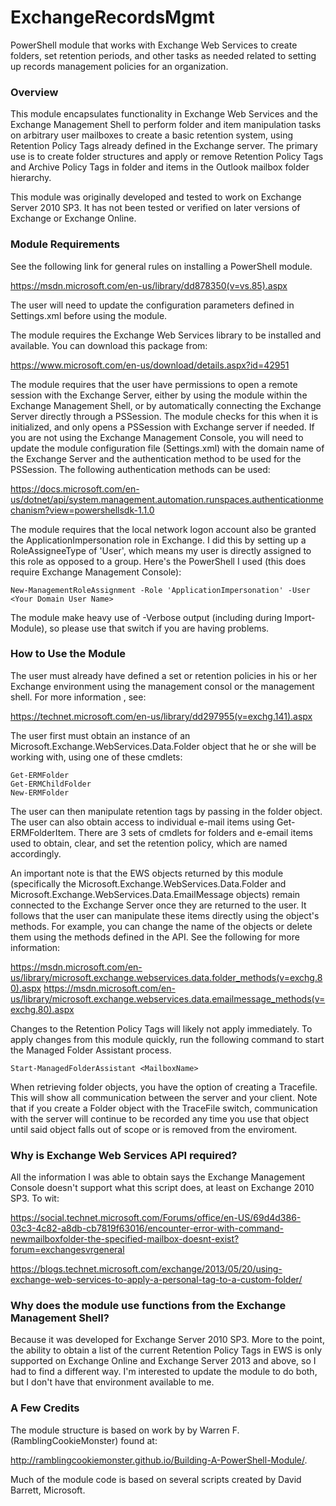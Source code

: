 # ExchangeRecordsMgmt

PowerShell module that works with Exchange Web Services to create folders, set retention periods, and other tasks as needed related to setting up records management policies for an organization.

### Overview

This module encapsulates functionality in Exchange Web Services and the Exchange Management Shell to perform folder and item manipulation tasks on arbitrary user mailboxes to create a basic retention system, using Retention Policy Tags already defined in the Exchange server.  The primary use is to create folder structures and apply or remove Retention Policy Tags and Archive Policy Tags in folder and items in the Outlook mailbox folder hierarchy.  

This module was originally developed and tested to work on Exchange Server 2010 SP3.  It has not been tested or verified on later versions of Exchange or Exchange Online.

### Module Requirements 

See the following link for general rules on installing a PowerShell module.  

https://msdn.microsoft.com/en-us/library/dd878350(v=vs.85).aspx

The user will need to update the configuration parameters defined in Settings.xml before using the module.

The module requires the Exchange Web Services library to be installed and available.  You can download this package from:  

https://www.microsoft.com/en-us/download/details.aspx?id=42951

The module requires that the user have permissions to open a remote session with the Exchange Server, either by using the module within the Exchange Management Shell, or by automatically connecting the Exchange Server directly through a PSSession.  The module checks for this when it is initialized, and only opens a PSSession with Exchange server if needed.  If you are not using the Exchange Management Console, you will need to update the module configuration file (Settings.xml) with the domain name of the Exchange Server and the authentication method to be used for the PSSession.  The following authentication methods can be used:

https://docs.microsoft.com/en-us/dotnet/api/system.management.automation.runspaces.authenticationmechanism?view=powershellsdk-1.1.0

The module requires that the local network logon account also be granted the ApplicationImpersonation role in Exchange.  I did this by setting up a RoleAssigneeType of 'User', which means my user is directly assigned to this role as opposed to a group.  Here's the PowerShell I used (this does require Exchange Management Console):

`New-ManagementRoleAssignment -Role 'ApplicationImpersonation' -User <Your Domain User Name>`

The module make heavy use of -Verbose output (including during Import-Module), so please use that switch if you are having problems.  

### How to Use the Module

The user must already have defined a set or retention policies in his or her Exchange environment using the management consol or the management shell.  For more information , see: 

https://technet.microsoft.com/en-us/library/dd297955(v=exchg.141).aspx

The user first must obtain an instance of an Microsoft.Exchange.WebServices.Data.Folder object that he or she will be working with, using one of these cmdlets:

    Get-ERMFolder
    Get-ERMChildFolder
    New-ERMFolder

The user can then manipulate retention tags by passing in the folder object.  The user can also obtain access to individual e-mail items using Get-ERMFolderItem.  There are 3 sets of cmdlets for folders and e-email items used to obtain, clear, and set the retention policy, which are named accordingly. 

An important note is that the EWS objects returned by this module (specifically the Microsoft.Exchange.WebServices.Data.Folder and Microsoft.Exchange.WebServices.Data.EmailMessage objects) remain connected to the Exchange Server once they are returned to the user.  It follows that the user can manipulate these items directly using the object's methods.  For example, you can change the name of the objects or delete them using the methods defined in the API.  See the following for more information:

https://msdn.microsoft.com/en-us/library/microsoft.exchange.webservices.data.folder_methods(v=exchg.80).aspx
https://msdn.microsoft.com/en-us/library/microsoft.exchange.webservices.data.emailmessage_methods(v=exchg.80).aspx

Changes to the Retention Policy Tags will likely not apply immediately.  To apply changes from this module quickly, run the following command to start the Managed Folder Assistant process.  

    Start-ManagedFolderAssistant <MailboxName>

When retrieving folder objects, you have the option of creating a Tracefile.  This will show all communication between the server and your client.  Note that if you create a Folder object with the TraceFile switch, communication with the server will continue to be recorded any time you use that object until said object falls out of scope or is removed from the enviroment.  

### Why is Exchange Web Services API required?

All the information I was able to obtain says the Exchange Management Console doesn't support what this script does, at least on Exchange 2010 SP3. To wit:

https://social.technet.microsoft.com/Forums/office/en-US/69d4d386-03c3-4c82-a8db-cb7819f63016/encounter-error-with-command-newmailboxfolder-the-specified-mailbox-doesnt-exist?forum=exchangesvrgeneral

https://blogs.technet.microsoft.com/exchange/2013/05/20/using-exchange-web-services-to-apply-a-personal-tag-to-a-custom-folder/

### Why does the module use functions from the Exchange Management Shell?

Because it was developed for Exchange Server 2010 SP3.  More to the point, the ability to obtain a list of the current Retention Policy Tags in EWS is only supported on Exchange Online and Exchange Server 2013 and above, so I had to find a different way.  I'm interested to update the module to do both, but I don't have that environment available to me.    

### A Few Credits

The module structure is based on work by by Warren F. (RamblingCookieMonster) found at:  

http://ramblingcookiemonster.github.io/Building-A-PowerShell-Module/.

Much of the module code is based on several scripts created by David Barrett, Microsoft.
